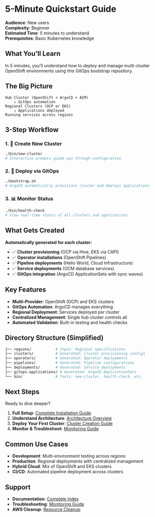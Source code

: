 # 5-Minute Quickstart Guide

**Audience**: New users  
**Complexity**: Beginner  
**Estimated Time**: 5 minutes to understand  
**Prerequisites**: Basic Kubernetes knowledge

## What You'll Learn

In 5 minutes, you'll understand how to deploy and manage multi-cluster OpenShift environments using this GitOps bootstrap repository.

## The Big Picture

```
Hub Cluster (OpenShift + ArgoCD + ACM) 
    ↓ GitOps automation
Regional Clusters (OCP or EKS)
    ↓ Applications deployed
Running services across regions
```

## 3-Step Workflow

### 1. 🚀 Create New Cluster
```bash
./bin/new-cluster
# Interactive prompts guide you through configuration
```

### 2. 🔄 Deploy via GitOps  
```bash
./bootstrap.sh
# ArgoCD automatically provisions cluster and deploys applications
```

### 3. 📊 Monitor Status
```bash
./bin/health-check
# View real-time status of all clusters and applications
```

## What Gets Created

**Automatically generated for each cluster:**
- ✅ **Cluster provisioning** (OCP via Hive, EKS via CAPI)
- ✅ **Operator installations** (OpenShift Pipelines)
- ✅ **Pipeline deployments** (Hello World, Cloud Infrastructure)
- ✅ **Service deployments** (OCM database services)
- ✅ **GitOps integration** (ArgoCD ApplicationSets with sync waves)

## Key Features

- **Multi-Provider**: OpenShift (OCP) and EKS clusters
- **GitOps Automation**: ArgoCD manages everything
- **Regional Deployment**: Services deployed per cluster
- **Centralized Management**: Single hub cluster controls all
- **Automated Validation**: Built-in testing and health checks

## Directory Structure (Simplified)

```bash
├── regions/           # Input: Regional specifications
├── clusters/          # Generated: Cluster provisioning configs  
├── operators/         # Generated: Operator deployments
├── pipelines/         # Generated: Pipeline configurations
├── deployments/       # Generated: Service deployments
├── gitops-applications/ # Generated: ArgoCD ApplicationSets
└── bin/               # Tools: new-cluster, health-check, etc.
```

## Next Steps

Ready to dive deeper?

1. **Full Setup**: [Complete Installation Guide](../../INSTALL.md)
2. **Understand Architecture**: [Architecture Overview](../../ARCHITECTURE.md)  
3. **Deploy Your First Cluster**: [Cluster Creation Guide](../../guides/cluster-creation.md)
4. **Monitor & Troubleshoot**: [Monitoring Guide](../../guides/monitoring.md)

## Common Use Cases

- **Development**: Multi-environment testing across regions
- **Production**: Regional deployments with centralized management
- **Hybrid Cloud**: Mix of OpenShift and EKS clusters
- **CI/CD**: Automated pipeline deployment across clusters

## Support

- **Documentation**: [Complete Index](../INDEX.md)
- **Troubleshooting**: [Monitoring Guide](../../guides/monitoring.md)
- **AWS Cleanup**: [Resource Cleanup](../../bin/clean-aws.md)